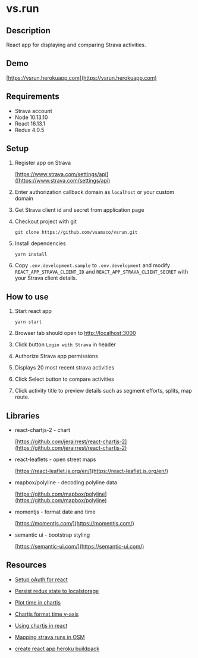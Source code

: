 # vs.run

## Description
React app for displaying and comparing Strava activities.

## Demo
[https://vsrun.herokuapp.com](https://vsrun.herokuapp.com)

## Requirements
* Strava account
* Node 10.13.10
* React 16.13.1
* Redux 4.0.5

## Setup
1. Register app on Strava 

    [https://www.strava.com/settings/api]([https://www.strava.com/settings/api)

2. Enter authorization callback domain as `localhost` or your custom domain
3. Get Strava client id and secret from application page
4. Checkout project with git

    ```
    git clone https://github.com/vsamaco/vsrun.git
    ```

5. Install dependencies 

    ```
    yarn install
    ```

5. Copy `.env.development.sample` to `.env.development` and modify  `REACT_APP_STRAVA_CLIENT_ID` and `REACT_APP_STRAVA_CLIENT_SECRET` with your Strava client details.

## How to use
1. Start react app

   ```
   yarn start
   ```

2. Browser tab should open to [http://localhost:3000](http://localhost:3000)
3. Click button `Login with Strava` in header
4. Authorize Strava app permissions
5. Displays 20 most recent strava activities
6. Click Select button to compare activities
7. Click activity title to preview details such as segment efforts, splits, map route.

## Libraries

* react-chartjs-2 - chart 
   
  [https://github.com/jerairrest/react-chartjs-2](https://github.com/jerairrest/react-chartjs-2)

* react-leaflets - open street maps

  [https://react-leaflet.js.org/en/](https://react-leaflet.js.org/en/)

* mapbox/polyline - decoding polyline data
  
  [https://github.com/mapbox/polyline](https://github.com/mapbox/polyline)

* momentjs - format date and time
  
  [https://momentjs.com/](https://momentjs.com/)

* semantic ui - bootstrap styling

  [https://semantic-ui.com/](https://semantic-ui.com/)

## Resources

* [Setup oAuth for react](https://medium.appbase.io/how-to-implement-authentication-for-your-react-app-cf09eef3bb0b)

* [Persist redux state to localstorage](https://egghead.io/lessons/javascript-redux-persisting-the-state-to-the-local-storage)

* [Plot time in chartjs](https://stackoverflow.com/questions/48347482/plot-lap-times-with-chart-js-from-time-strings)

* [Chartjs format time y-axis](https://github.com/chartjs/Chart.js/issues/2791)

* [Using chartjs in react](https://medium.com/@vickdayaram/using-chart-js-with-react-324b7fac8ee6)

* [Mapping strava runs in OSM](https://markhneedham.com/blog/2017/04/29/leaflet-strava-polylines-osm/)

* [create react app heroku buildpack](https://github.com/mars/create-react-app-buildpack#user-content-continue-development)

